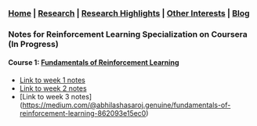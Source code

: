 ### [Home](README.md) | [Research](research_projects.md) | [Research Highlights](/research.md) | [Other Interests](other_interests.md) | [Blog](blog.md) 

### Notes for Reinforcement Learning Specialization on Coursera (In Progress)

#### Course 1: [Fundamentals of Reinforcement Learning](https://www.coursera.org/learn/fundamentals-of-reinforcement-learning)

* [Link to week 1 notes](https://medium.com/@abhilashasaroj.genuine/fundamentals-of-reinforcement-learning-cousera-course-notes-week-1-9baf7eeebdfe?source=friends_link&sk=57df91a4f8608467a08acb5eaa5b7420)
* [Link to week 2 notes](https://medium.com/@abhilashasaroj.genuine/fundamentals-of-reinforcement-learning-621df1f1740e) 
* [Link to week 3 notes] (https://medium.com/@abhilashasaroj.genuine/fundamentals-of-reinforcement-learning-862093e15ec0)







